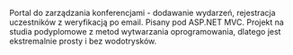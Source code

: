 Portal do zarządzania konferencjami - dodawanie wydarzeń, rejestracja uczestników z weryfikacją po email. Pisany pod ASP.NET MVC. Projekt na studia podyplomowe z metod wytwarzania oprogramowania, dlatego jest ekstremalnie prosty i bez wodotrysków.
